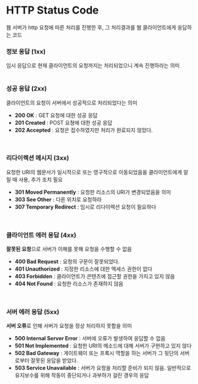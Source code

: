 # HTTP Status Code
웹 서버가 http 요청에 따른 처리를 진행한 후, 그 처리결과를 웹 클라이언트에게 응답하는 코드

### 정보 응답 (1xx)
임시 응답으로 현재 클라이언트의 요청까지는 처리되었으니 계속 진행하라는 의미
<br/><br/>

### 성공 응답 (2xx)
클라이언트의 요청이 서버에서 성공적으로 처리되었다는 의미
- **200 OK** : GET 요청에 대한 성공 응답
- **201 Created** : POST 요쳥에 대한 성공 응답
- **202 Accepted** : 요청은 접수하였지만 처리가 완료되지 않았다.
<br/>

### 리다이렉션 메시지 (3xx)

요청한 URI의 웹문서가 일시적으로 또는 영구적으로 이동되었음을 클라이언트에게 알릴 때 사용, 추가 조치 필요

- **301 Moved Permanently** : 요청한 리소스의 URI가 변경되었음을 의미
- **303 See Other** : 다른 위치로 요청하라
- **307 Temporary Redirect** : 임시로 리다이렉션 요청이 필요하다
<br/>

### 클라이언트 에러 응답 (4xx)

**잘못된 요청**으로 서버가 이해를 못해 요청을 수행할 수 없음

- **400 Bad Request** : 요청의 구문이 잘못되었다.
- **401 Unauthorized** : 지정한 리소스에 대한 엑세스 권한이 없다
- **403 Forbidden** : 클라이언트가 콘텐츠에 접근할 권한을 가지고 있지 않음
- **404 Not Found** : 요청한 리소스가 존재하지 않음
<br/>

### 서버 에러 응답 (5xx)

**서버 오류**로 인해 서버가 요청을 정상 처리하지 못함을 의미

- **500 Internal Server Error** : 서버에 오류가 발생하여 응답할 수 없음
- **501 Not Implemented** : 요청한 URI의 메소드에 대해 서버가 구현하고 있지 않다
- **502 Bad Gateway** : 게이트웨이 또는 프록시 역할을 하는 서버가 그 뒷단의 서버로부터 잘못된 응답을 받았다.
- **503 Service Unavailable** : 서버가 요청을 처리할 준비가 되지 않음. 일반적으로 유지보수를 위해 작동이 중단되거나 과부하가 걸린 경우의 응답

